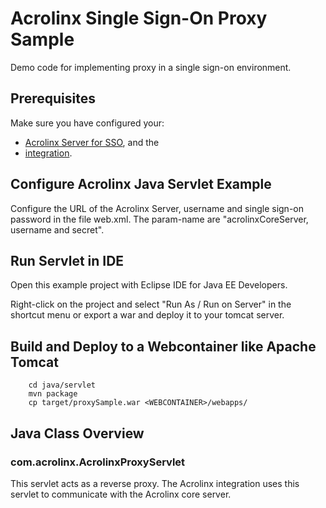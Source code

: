 # Acrolinx Single Sign-On Proxy Sample

Demo code for implementing proxy in a single sign-on environment.

## Prerequisites

Make sure you have configured your:
* [Acrolinx Server for SSO](/acrolinx-proxy-sample#configure-the-acrolinx-server), and the 
* [integration](/acrolinx-proxy-sample#configure-the-integration).

## Configure Acrolinx Java Servlet Example

Configure the URL of the Acrolinx Server, username and single sign-on password in the file web.xml. The param-name are "acrolinxCoreServer, username and secret".

## Run Servlet in IDE

Open this example project with Eclipse IDE for Java EE Developers.

Right-click on the project and select "Run As / Run on Server" in the shortcut menu or export a war and deploy it to your tomcat server.

## Build and Deploy to a Webcontainer like Apache Tomcat 

```
	cd java/servlet
	mvn package
	cp target/proxySample.war <WEBCONTAINER>/webapps/
```


## Java Class Overview

### com.acrolinx.AcrolinxProxyServlet

This servlet acts as a reverse proxy. The Acrolinx integration uses this servlet to communicate with the Acrolinx core server.